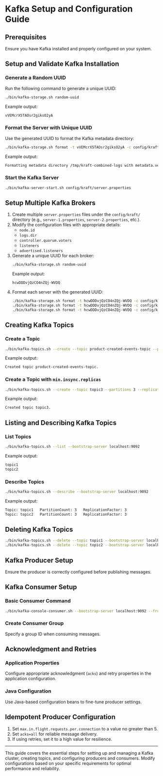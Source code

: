 # Kafka Setup and Configuration Guide

## Prerequisites
Ensure you have Kafka installed and properly configured on your system.

## Setup and Validate Kafka Installation

### Generate a Random UUID
Run the following command to generate a unique UUID:
```sh
./bin/kafka-storage.sh random-uuid
```
Example output:
```sh
vVEMcrX5TAOsr2giksO2yA
```

### Format the Server with Unique UUID
Use the generated UUID to format the Kafka metadata directory:
```sh
./bin/kafka-storage.sh format -t vVEMcrX5TAOsr2giksO2yA -c config/kraft/server.properties
```
Example output:
```sh
Formatting metadata directory /tmp/kraft-combined-logs with metadata.version 3.9-IV0.
```

### Start the Kafka Server
```sh
./bin/kafka-server-start.sh config/kraft/server.properties
```

## Setup Multiple Kafka Brokers
1. Create multiple `server.properties` files under the `config/kraft/` directory (e.g., `server-1.properties`, `server-2.properties`, etc.).
2. Modify the configuration files with appropriate details:
   - `node.id`
   - `logs.dir`
   - `controller.quorum.voters`
   - `listeners`
   - `advertised.listeners`
3. Generate a unique UUID for each broker:
   ```sh
   ./bin/kafka-storage.sh random-uuid
   ```
   Example output:
   ```sh
   hcwDDDvjQzCO4nZQj-WVDQ
   ```
4. Format each server with the generated UUID:
   ```sh
   ./bin/kafka-storage.sh format -t hcwDDDvjQzCO4nZQj-WVDQ -c config/kraft/server-1.properties
   ./bin/kafka-storage.sh format -t hcwDDDvjQzCO4nZQj-WVDQ -c config/kraft/server-2.properties
   ./bin/kafka-storage.sh format -t hcwDDDvjQzCO4nZQj-WVDQ -c config/kraft/server-3.properties
   ```

## Creating Kafka Topics
### Create a Topic
```sh
./bin/kafka-topics.sh --create --topic product-created-events-topic --partitions 3 --replication-factor 3 --bootstrap-server localhost:9092,localhost:9094,localhost:9096
```
Example output:
```sh
Created topic product-created-events-topic.
```

### Create a Topic with `min.insync.replicas`
```sh
./bin/kafka-topics.sh --create --topic topic3 --partitions 3 --replication-factor 3 --bootstrap-server localhost:9092,localhost:9094,localhost:9096 --config min.insync.replicas=2
```
Example output:
```sh
Created topic topic3.
```

## Listing and Describing Kafka Topics
### List Topics
```sh
./bin/kafka-topics.sh --list --bootstrap-server localhost:9092
```
Example output:
```sh
topic1
topic2
```

### Describe Topics
```sh
./bin/kafka-topics.sh --describe --bootstrap-server localhost:9092
```
Example output:
```sh
Topic: topic1	PartitionCount: 3	ReplicationFactor: 3
Topic: topic2	PartitionCount: 3	ReplicationFactor: 3
```

## Deleting Kafka Topics
```sh
./bin/kafka-topics.sh --delete --topic topic1 --bootstrap-server localhost:9092
./bin/kafka-topics.sh --delete --topic topic2 --bootstrap-server localhost:9092
```

## Kafka Producer Setup
Ensure the producer is correctly configured before publishing messages.

## Kafka Consumer Setup
### Basic Consumer Command
```sh
./bin/kafka-console-consumer.sh --bootstrap-server localhost:9092 --from-beginning --topic product-created-events-topic
```

### Create Consumer Group
Specify a group ID when consuming messages.

## Acknowledgment and Retries
### Application Properties
Configure appropriate acknowledgment (`acks`) and retry properties in the application configuration.

### Java Configuration
Use Java-based configuration beans to fine-tune producer settings.

## Idempotent Producer Configuration
1. Set `max.in.flight.requests.per.connection` to a value no greater than 5.
2. Set `acks=all` for reliable message delivery.
3. If using retries, set it to a high value for resilience.

---

This guide covers the essential steps for setting up and managing a Kafka cluster, creating topics, and configuring producers and consumers. Modify configurations based on your specific requirements for optimal performance and reliability.

